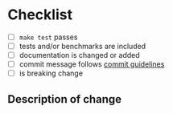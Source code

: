 <!--
Thank you for your pull request. Please provide a description above and review
the requirements below.

Bug fixes and new features should include tests and possibly benchmarks.
-->

<!-- _Please make sure to review and check all of these items:_ -->

# Checklist

<!-- Remove items that do not apply. For completed items, change [ ] to [x]. -->

- [ ] `make test` passes
- [ ] tests and/or benchmarks are included
- [ ] documentation is changed or added
- [ ] commit message follows [commit guidelines](https://github.com/indykite/.github/blob/master/commit-message.md)
- [ ] is breaking change

## Description of change

<!-- Please provide a description of the change here. -->
